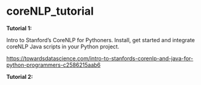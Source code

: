 # coreNLP_tutorial

**Tutorial 1:**

Intro to Stanford’s CoreNLP for Pythoners.
Install, get started and integrate coreNLP Java scripts in your Python project.

https://towardsdatascience.com/intro-to-stanfords-corenlp-and-java-for-python-programmers-c2586215aab6

**Tutorial 2:**





